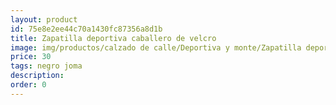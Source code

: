 ```yaml
---
layout: product
id: 75e8e2ee44c70a1430fc87356a8d1b
title: Zapatilla deportiva caballero de velcro 
image: img/productos/calzado de calle/Deportiva y monte/Zapatilla deportiva caballero de velcro =30=negro joma.webp
price: 30
tags: negro joma
description: 
order: 0
---
```

